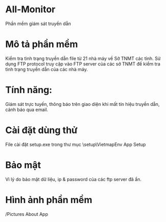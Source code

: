 # All-Monitor
Phần mềm giám sát truyền dẫn
# Mô tả phần mềm
Kiểm tra tình trạng truyền dẫn file từ 21 nhà máy về Sở TNMT các tỉnh.
Sử dụng FTP protocol truy cập vào FTP server của các sở TNMT để kiểm tra tình trạng truyền dẫn của các nhà máy.
# Tính năng: 
Giám sát trực tuyến, thông báo trên giao diện khi mất tín hiệu truyền dẫn, cảnh báo qua email.
# Cài đặt dùng thử
File cài đặt setup.exe trong thư mục \setup\VietmapEnv App Setup
# Bảo mật
Vì lý do bảo mật dữ liệu, ip & password của các ftp server đã ẩn.
# Hình ảnh phần mềm
/Pictures About App

